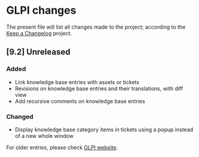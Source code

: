 # GLPI changes

The present file will list all changes made to the project; according to the
[Keep a Changelog](http://keepachangelog.com/) project.

## [9.2] Unreleased

### Added
- Link knowledge base entries with assets or tickets
- Revisions on knowledge base entries and their translations, with diff view
- Add recursive comments on knowledge base entries

### Changed
- Display knowledge base category items in tickets using a popup instead of a
new whole window

For older entries, please check [GLPI website](http://glpi-project.org).
